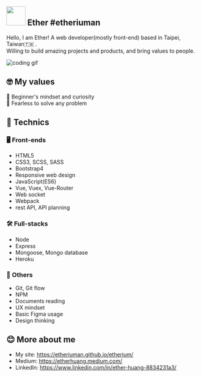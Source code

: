 ## <img width="50px" src="https://i.imgur.com/uObLbk8.jpg" /> Ether #etheriuman

Hello, I am Ether! A web developer(mostly front-end) based in Taipei, Taiwan🇹🇼 .<br> Willing to build amazing projects and products, and bring values to people.

![coding gif](https://media.giphy.com/media/1C8bHHJturSx2/giphy.gif)


## 🤓 My values
🍏  Beginner's mindset and curiosity<br>
💪  Fearless to solve any problem<br>


## 🧠  Technics
### 🖥️  Front-ends
- HTML5
- CSS3, SCSS, SASS
- Bootstrap4
- Responsive web design
- JavaScript(ES6)
- Vue, Vuex, Vue-Router
- Web socket
- Webpack
- rest API, API planning

### 🛠️  Full-stacks
- Node
- Express
- Mongoose, Mongo database
- Heroku

### 🔧  Others
- Git, Git flow
- NPM
- Documents reading
- UX mindset
- Basic Figma usage
- Design thinking

## 😊  More about me
- My site: https://etheriuman.github.io/etherium/
- Medium: https://etherhuang.medium.com/
- LinkedIn: https://www.linkedin.com/in/ether-huang-8834231a3/
